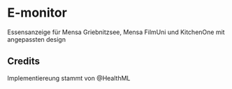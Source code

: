 # E-monitor
Essensanzeige für Mensa Griebnitzsee, Mensa FilmUni und KitchenOne mit angepassten design
## Credits
Implementiereung stammt von @HealthML